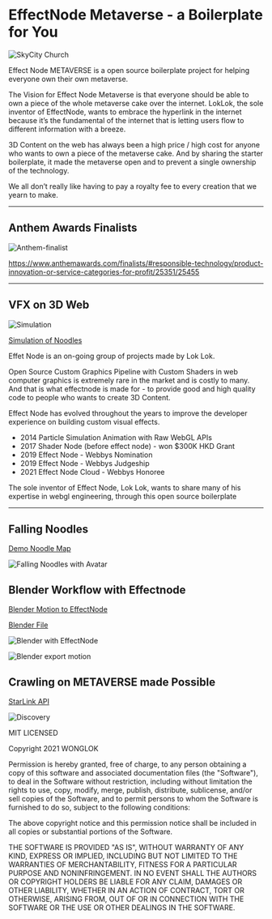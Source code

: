 # EffectNode Metaverse - a Boilerplate for You

![SkyCity Church](https://github.com/wonglok/effectnode-metaverse/raw/master/docs/landing.png)

Effect Node METAVERSE is a open source boilerplate project for helping everyone own their own metaverse.

The Vision for Effect Node Metaverse is that everyone should be able to own a piece of the whole metaverse cake over the internet. LokLok, the sole inventor of EffectNode, wants to embrace the hyperlink in the internet because it’s the fundamental of the internet that is letting users flow to different information with a breeze.

3D Content on the web has always been a high price / high cost for anyone who wants to own a piece of the metaverse cake. And by sharing the starter boilerplate, it made the metaverse open and to prevent a single ownership of the technology.

We all don’t really like having to pay a royalty fee to every creation that we yearn to make.

---

## Anthem Awards Finalists

![Anthem-finalist](https://user-images.githubusercontent.com/4082826/151679718-9faf470c-0f03-4100-ada1-e976304d1306.png)

https://www.anthemawards.com/finalists/#responsible-technology/product-innovation-or-service-categories-for-profit/25351/25455 

----

## VFX on 3D Web

![Simulation](https://github.com/wonglok/effectnode-metaverse/raw/master/docs/simulation.png)

[Simulation of Noodles](https://metaverse.effectnode.com/place/simulation)

Effet Node is an on-going group of projects made by Lok Lok.

Open Source Custom Graphics Pipeline with Custom Shaders in web computer graphics is extremely rare in the market and is costly to many. And that is what effectnode is made for - to provide good and high quality code to people who wants to create 3D Content.

Effect Node has evolved throughout the years to improve the developer experience on building custom visual effects.

- 2014 Particle Simulation Animation with Raw WebGL APIs
- 2017 Shader Node (before effect node) - won $300K HKD Grant
- 2019 Effect Node - Webbys Nomination
- 2019 Effect Node - Webbys Judgeship
- 2021 Effect Node Cloud - Webbys Honoree

The sole inventor of Effect Node, Lok Lok, wants to share many of his expertise in webgl engineering, through this open source boilerplate

---

## Falling Noodles

[Demo Noodle Map](https://metaverse.effectnode.com/place/magnet)

![Falling Noodles with Avatar](https://github.com/wonglok/effectnode-metaverse/raw/master/docs/fallingnoodles.png)

## Blender Workflow with Effectnode

[Blender Motion to EffectNode](https://metaverse.effectnode.com/place/fly)

[Blender File](https://github.com/wonglok/effectnode-metaverse/tree/master/blender)

![Blender with EffectNode](https://github.com/wonglok/effectnode-metaverse/raw/master/docs/blender-with-effectnode.png)

![Blender export motion](https://github.com/wonglok/effectnode-metaverse/raw/master/docs/blender-particlewonder.png)

## Crawling on METAVERSE made Possible

[StarLink API](https://metaverse.effectnode.com/api/starlink)

![Discovery](https://github.com/wonglok/effectnode-metaverse/raw/master/docs/discovery.png)

MIT LICENSED

Copyright 2021 WONGLOK

Permission is hereby granted, free of charge, to any person obtaining a copy of this software and associated documentation files (the "Software"), to deal in the Software without restriction, including without limitation the rights to use, copy, modify, merge, publish, distribute, sublicense, and/or sell copies of the Software, and to permit persons to whom the Software is furnished to do so, subject to the following conditions:

The above copyright notice and this permission notice shall be included in all copies or substantial portions of the Software.

THE SOFTWARE IS PROVIDED "AS IS", WITHOUT WARRANTY OF ANY KIND, EXPRESS OR IMPLIED, INCLUDING BUT NOT LIMITED TO THE WARRANTIES OF MERCHANTABILITY, FITNESS FOR A PARTICULAR PURPOSE AND NONINFRINGEMENT. IN NO EVENT SHALL THE AUTHORS OR COPYRIGHT HOLDERS BE LIABLE FOR ANY CLAIM, DAMAGES OR OTHER LIABILITY, WHETHER IN AN ACTION OF CONTRACT, TORT OR OTHERWISE, ARISING FROM, OUT OF OR IN CONNECTION WITH THE SOFTWARE OR THE USE OR OTHER DEALINGS IN THE SOFTWARE.
